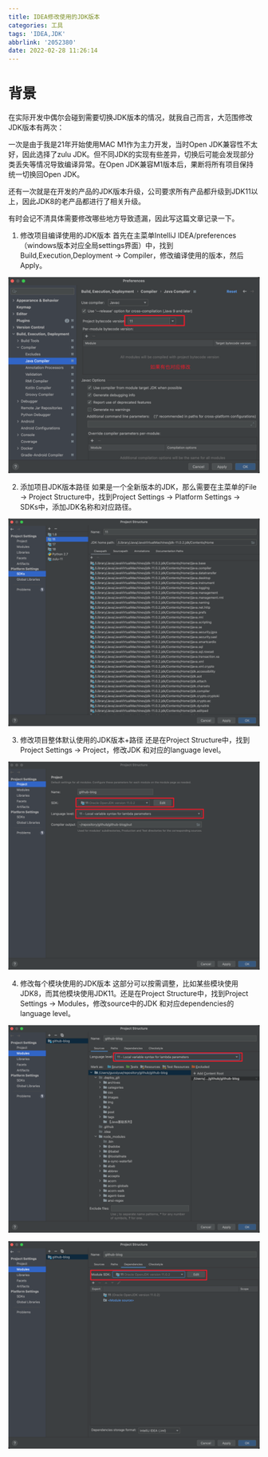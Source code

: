 ```yaml
---
title: IDEA修改使用的JDK版本
categories: 工具
tags: 'IDEA,JDK'
abbrlink: '2052380'
date: 2022-02-28 11:26:14
---
```

# 背景
在实际开发中偶尔会碰到需要切换JDK版本的情况，就我自己而言，大范围修改JDK版本有两次：

一次是由于我是21年开始使用MAC M1作为主力开发，当时Open JDK兼容性不太好，因此选择了zulu JDK。但不同JDK的实现有些差异，切换后可能会发现部分类丢失等情况导致编译异常。在Open JDK兼容M1版本后，果断将所有项目保持统一切换回Open JDK。

还有一次就是在开发的产品的JDK版本升级，公司要求所有产品都升级到JDK11以上，因此JDK8的老产品都进行了相关升级。

有时会记不清具体需要修改哪些地方导致遗漏，因此写这篇文章记录一下。

1. 修改项目编译使用的JDK版本
首先在主菜单IntelliJ IDEA/preferences（windows版本对应全局settings界面）中，找到Build,Execution,Deployment -> Compiler，修改编译使用的版本，然后Apply。

![](../images/IDEA修改使用的JDK版本/1.png)

2. 添加项目JDK版本路径
如果是一个全新版本的JDK，那么需要在主菜单的File -> Project Structure中，找到Project Settings -> Platform Settings -> SDKs中，添加JDK名称和对应路径。

![](../images/IDEA修改使用的JDK版本/2.png)

3. 修改项目整体默认使用的JDK版本+路径
还是在Project Structure中，找到Project Settings -> Project，修改JDK 和对应的language level。

![](../images/IDEA修改使用的JDK版本/3.png)

4. 修改每个模块使用的JDK版本
这部分可以按需调整，比如某些模块使用JDK8，而其他模块使用JDK11。还是在Project Structure中，找到Project Settings -> Modules，修改source中的JDK 和对应dependencies的language level。

![](../images/IDEA修改使用的JDK版本/4.1.png)

![](../images/IDEA修改使用的JDK版本/4.2.png)

